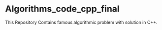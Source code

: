 # Algorithms_code_cpp_final
This Repository Contains famous algorithmic problem with solution in C++.
